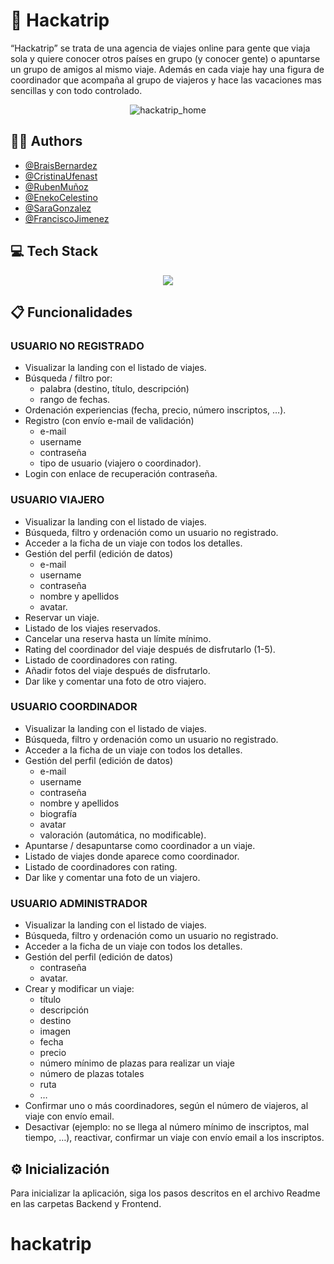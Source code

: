# 💬 Hackatrip

“Hackatrip” se trata de una agencia de viajes online para gente que viaja sola y quiere conocer otros países en grupo (y conocer gente) o apuntarse un grupo de amigos al mismo viaje. Además en cada viaje hay una figura de coordinador que acompaña al grupo de viajeros y hace las vacaciones mas sencillas y con todo controlado.

<div align="center">
  <img src="https://i.imgur.com/dfJ01Y6.png" alt="hackatrip_home">
</div>

## 👩‍💻 Authors

- [@BraisBernardez](https://github.com/braissgz)
- [@CristinaUfenast](https://github.com/cristinaufenast)
- [@RubenMuñoz](https://github.com/rumupadev)
- [@EnekoCelestino](https://github.com/Enekobass)
- [@SaraGonzalez](https://github.com/SaraRamrez)
- [@FranciscoJimenez](https://github.com/FranJimenezCriado)

## 💻 Tech Stack

<p align="center">
    <img src="https://skillicons.dev/icons?i=figma,ps,js,html,css,mysql,nodejs,postman,react,github,git,vscode&theme=light" />
</p>

## 📋 Funcionalidades

### USUARIO NO REGISTRADO

- Visualizar la landing con el listado de viajes.
- Búsqueda / filtro por:
  - palabra (destino, título, descripción)
  - rango de fechas.
- Ordenación experiencias (fecha, precio, número inscriptos, …).
- Registro (con envío e-mail de validación)
  - e-mail
  - username
  - contraseña
  - tipo de usuario (viajero o coordinador).
- Login con enlace de recuperación contraseña.

### USUARIO VIAJERO

- Visualizar la landing con el listado de viajes.
- Búsqueda, filtro y ordenación como un usuario no registrado.
- Acceder a la ficha de un viaje con todos los detalles.
- Gestión del perfil (edición de datos)
  - e-mail
  - username
  - contraseña
  - nombre y apellidos
  - avatar.
- Reservar un viaje.
- Listado de los viajes reservados.
- Cancelar una reserva hasta un límite mínimo.
- Rating del coordinador del viaje después de disfrutarlo (1-5).
- Listado de coordinadores con rating.
- Añadir fotos del viaje después de disfrutarlo.
- Dar like y comentar una foto de otro viajero.

### USUARIO COORDINADOR

- Visualizar la landing con el listado de viajes.
- Búsqueda, filtro y ordenación como un usuario no registrado.
- Acceder a la ficha de un viaje con todos los detalles.
- Gestión del perfil (edición de datos)
  - e-mail
  - username
  - contraseña
  - nombre y apellidos
  - biografía
  - avatar
  - valoración (automática, no modificable).
- Apuntarse / desapuntarse como coordinador a un viaje.
- Listado de viajes donde aparece como coordinador.
- Listado de coordinadores con rating.
- Dar like y comentar una foto de un viajero.

### USUARIO ADMINISTRADOR

- Visualizar la landing con el listado de viajes.
- Búsqueda, filtro y ordenación como un usuario no registrado.
- Acceder a la ficha de un viaje con todos los detalles.
- Gestión del perfil (edición de datos)
  - contraseña
  - avatar.
- Crear y modificar un viaje:
  - título
  - descripción
  - destino
  - imagen
  - fecha
  - precio
  - número mínimo de plazas para realizar un viaje
  - número de plazas totales
  - ruta
  - …
- Confirmar uno o más coordinadores, según el número de viajeros, al viaje con envío
  email.
- Desactivar (ejemplo: no se llega al número mínimo de inscriptos, mal tiempo, …),
  reactivar, confirmar un viaje con envío email a los inscriptos.

## ⚙ Inicialización

Para inicializar la aplicación, siga los pasos descritos en el archivo Readme en las carpetas Backend y Frontend.
# hackatrip
